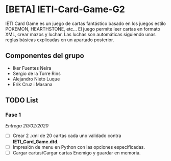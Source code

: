 # **[BETA]** IETI-Card-Game-G2
IETI Card Game es un juego de cartas fantástico basado en los juegos estilo POKEMON, HEARTHSTONE, etc... El juego permite leer cartas en formato XML, crear mazos y luchar. Las luchas son automáticas siguiendo unas reglas básicas explicadas en un apartado posterior.
## Componentes del grupo
- Iker Fuentes Neira
- Sergio de la Torre Rins
- Alejandro Nieto Luque
- Erik Cruz i Masana
## TODO List
### Fase 1
*Entrega 20/02/2020*
- [ ] Crear  2 .xml de 20 cartas cada uno validado contra **IETI_Card_Game.dtd**.
- [ ] Impresión de menu en Python con las opciones especificadas.
- [ ] Cargar cartas/Cargar cartas Enemigo y guardar en memoria.